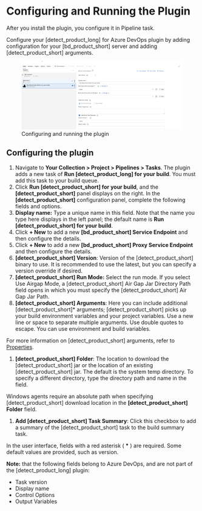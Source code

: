 # Configuring and Running the Plugin
After you install the plugin, you configure it in Pipeline task.

Configure your [detect_product_long] for Azure DevOps plugin by adding configuration for your [bd_product_short] server and adding [detect_product_short] arguments.

   <figure>
    <img src="../azureplugin/images/configuringplugin.png"
         alt="Configuring plugin">
    <figcaption>Configuring and running the plugin</figcaption>
</figure>

## Configuring the plugin

1. Navigate to **Your Collection > Project > Pipelines > Tasks**. The plugin adds a new task of **Run [detect_product_long] for your build**.
   You must add this task to your build queue.
1. Click **Run [detect_product_short] for your build**, and the **[detect_product_short]** panel displays on the right. In the **[detect_product_short]** configuration panel, complete the following fields and options.
1. **Display name:** Type a unique name in this field. Note that the name you type here displays in the left panel; the default name is **Run [detect_product_short] for your build**.
1. Click **+ New** to add a new **[bd_product_short] Service Endpoint** and then configure the details.
1. Click **+ New** to add a new **[bd_product_short] Proxy Service Endpoint** and then configure the details.
1. **[detect_product_short] Version**: Version of the [detect_product_short] binary to use. It is recommended to use the latest, but you can specify a version override if desired.
1. **[detect_product_short] Run Mode:** Select the run mode. If you select Use Airgap Mode, a [detect_product_short] Air Gap Jar Directory Path field opens in which you must specify the [detect_product_short] Air Gap Jar Path.
1. **[detect_product_short] Arguments**: Here you can include additional [detect_product_short]* arguments; [detect_product_short] picks up your build environment variables and your project variables. Use a new line or space to separate multiple arguments. Use double quotes to escape. You can use environment and build variables.

For more information on [detect_product_short] arguments, refer to [Properties](../../properties/configuration/overview.md).

1. **[detect_product_short] Folder**: The location to download the [detect_product_short] jar or the location of an existing [detect_product_short] jar. The default is the system temp directory. To specify a different directory, type the directory path and name in the field.

Windows agents require an absolute path when specifying [detect_product_short] download location in the **[detect_product_short] Folder** field.

1. **Add [detect_product_short] Task Summary**: Click this checkbox to add a summary of the [detect_product_short] task to the build summary task.


In the user interface, fields with a red asterisk ( **\*** ) are required. Some default values are provided, such as version.

**Note:** that the following fields belong to Azure DevOps, and are not part of the [detect_product_long] plugin:

- Task version
- Display name
- Control Options
- Output Variables
